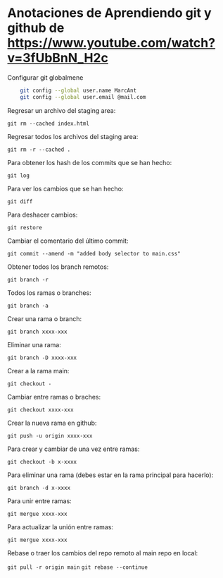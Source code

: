 # Anotaciones de Aprendiendo git y github de https://www.youtube.com/watch?v=3fUbBnN_H2c

Configurar git globalmene

```bash
    git config --global user.name MarcAnt
    git config --global user.email @mail.com
```

Regresar un archivo del staging area:

`git rm --cached index.html`

Regresar todos los archivos del staging area:

`git rm -r --cached .`

Para obtener los hash de los commits que se han hecho:

`git log`

Para ver los cambios que se han hecho:

`git diff`

Para deshacer cambios:

`git restore`

Cambiar el comentario del último commit:

`git commit --amend -m "added body selector to main.css"`

Obtener todos los branch remotos:

`git branch -r`

Todos los ramas o branches:

`git branch -a`

Crear una rama o branch:

`git branch xxxx-xxx`

Eliminar una rama:

`git branch -D xxxx-xxx`

Crear a la rama main:

`git checkout -`

Cambiar entre ramas o braches:

`git checkout xxxx-xxx`

Crear la nueva rama en github:

`git push -u origin xxxx-xxx`

Para crear y cambiar de una vez entre ramas:

`git checkout -b x-xxxx`

Para eliminar una rama (debes estar en la rama principal para hacerlo):

`git branch -d x-xxxx`

Para unir entre ramas:

`git mergue xxxx-xxx`

Para actualizar la unión entre ramas:

`git mergue xxxx-xxx`

Rebase o traer los cambios del repo remoto al main repo en local:

`git pull -r origin main`
`git rebase --continue`
